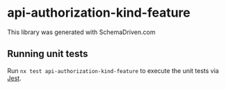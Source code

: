 
# api-authorization-kind-feature

This library was generated with SchemaDriven.com

## Running unit tests

Run `nx test api-authorization-kind-feature` to execute the unit tests via [Jest](https://jestjs.io).

